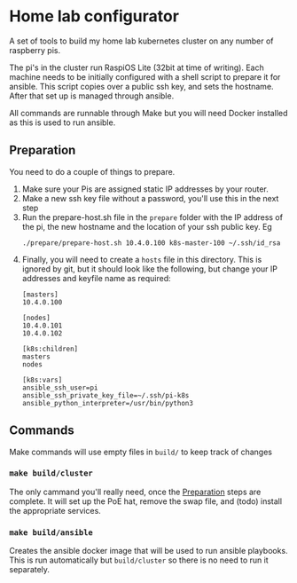# Home lab configurator

A set of tools to build my home lab kubernetes cluster on any number of raspberry pis.

The pi's in the cluster run RaspiOS Lite (32bit at time of writing). Each machine needs to be
initially configured with a shell script to prepare it for ansible. This script copies over a public
ssh key, and sets the hostname. After that set up is managed through ansible. 

All commands are runnable through Make but you will need Docker installed as this is used to run
ansible.

## Preparation

You need to do a couple of things to prepare.
1. Make sure your Pis are assigned static IP addresses by your router.
2. Make a new ssh key file without a password, you'll use this in the next step 
2. Run the prepare-host.sh file in the `prepare` folder with the IP address of the pi, the new
   hostname and the location of your ssh public key. Eg
   ```
   ./prepare/prepare-host.sh 10.4.0.100 k8s-master-100 ~/.ssh/id_rsa
   ```
3. Finally, you will need to create a `hosts` file in this directory. This is ignored by git, but
   it should look like the following, but change your IP addresses and keyfile name as required:
   ```
   [masters]
   10.4.0.100
   
   [nodes]
   10.4.0.101
   10.4.0.102
   
   [k8s:children]
   masters
   nodes
   
   [k8s:vars]
   ansible_ssh_user=pi
   ansible_ssh_private_key_file=~/.ssh/pi-k8s
   ansible_python_interpreter=/usr/bin/python3
   ```

## Commands

Make commands will use empty files in `build/` to keep track of changes 

### `make build/cluster`

The only cammand you'll really need, once the [Preparation](#Preparation) steps are complete. It
will set up the PoE hat, remove the swap file, and (todo) install the appropriate services.

### `make build/ansible`

Creates the ansible docker image that will be used to run ansible playbooks. This is run
automatically but `build/cluster` so there is no need to run it separately.
